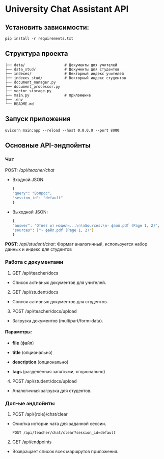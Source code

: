 # University Chat Assistant API

## Установить зависимости:
    pip install -r requirements.txt

## Структура проекта
    ├── data/                  # Документы для учителей 
    ├── data_stud/             # Документы для студентов
    ├── indexes/               # Векторный индекс учителей
    ├── indexes_stud/          # Векторный индекс студентов
    ├── document_manager.py
    ├── document_processor.py
    ├── vector_storage.py
    ├── main.py                # приложение
    ├── .env
    └── README.md

## Запуск приложения
    uvicorn main:app --reload --host 0.0.0.0 --port 8000


## Основные API-эндпойнты
### Чат
POST: _/api/teacher/chat_
- Входной JSON:
    ```bash
    {
    "query": "Вопрос",
    "session_id": "default" 
    }

- Выходной JSON:
    ```bash
    {
    "answer": "Ответ от модели...\n\nSources:\n- файл.pdf (Page 1, 2)",
    "sources": ["- файл.pdf (Page 1, 2)"]
    }

__POST__: _/api/student/chat_: Формат аналогичный, используется набор данных и индекс для студентов

### Работа с документами
1. GET /api/teacher/docs
- Список активных документов для учителей.

2. GET /api/student/docs
- Список активных документов для студентов.

3. POST /api/teacher/docs/upload
- Загрузка документов (multipart/form-data).
#### Параметры:

- __file__ (файл)

- __title__ (опционально)

- __description__ (опционально)

- __tags__ (разделённая запятыми, опционально)

4. POST /api/student/docs/upload
- Аналогичная загрузка для студентов.

### Доп-ые эндпойнты

1. POST /api/{role}/chat/clear
- Очистка истории чата для заданной сессии.
    ```
    POST /api/teacher/chat/clear?session_id=default
2. GET /api/endpoints
- Возвращает список всех маршрутов приложения.